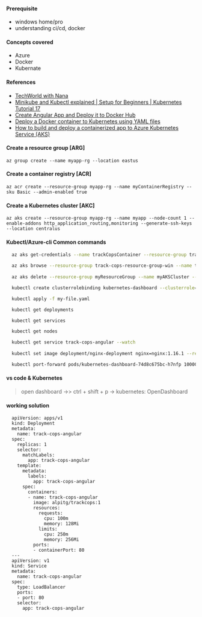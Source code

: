 #### Prerequisite
  - windows home/pro
  - understanding ci/cd, docker

#### Concepts covered
  - Azure
  - Docker
  - Kubernate

#### References
  - [TechWorld with Nana](https://www.youtube.com/channel/UCdngmbVKX1Tgre699-XLlUA)
  - [Minikube and Kubectl explained | Setup for Beginners | Kubernetes Tutorial 17](https://www.youtube.com/watch?v=E2pP1MOfo3g)
  - [Create Angular App and Deploy it to Docker Hub](https://www.youtube.com/watch?v=etA5xiX5TCA&list=RDCMUCCYR9GpcE3skVnyMU8Wx1kQ&index=1)
  - [Deploy a Docker container to Kubernetes using YAML files](https://www.youtube.com/watch?v=eHvKc6hNmhI&list=RDCMUCCYR9GpcE3skVnyMU8Wx1kQ&index=2)
  - [How to build and deploy a containerized app to Azure Kubernetes Service (AKS)](https://www.youtube.com/watch?v=E9YWmbUb9Ps)

#### Create a resource group [ARG]
  ``` az group create --name myapp-rg --location eastus ```

#### Create a container registry [ACR]
  ``` az acr create --resource-group myapp-rg --name myContainerRegistry --sku Basic --admin-enabled true ```

#### Create a Kubernetes cluster [AKC]
  ``` az aks create --resource-group myapp-rg --name myapp --node-count 1 --enable-addons http_application_routing,monitoring --generate-ssh-keys --location centralus ```

#### Kubectl/Azure-cli Common commands 
```bash
  az aks get-credentials --name trackCopsContainer --resource-group track-cops-resource-group-win 

  az aks browse --resource-group track-cops-resource-group-win --name trackCopsContainer  
  
  az aks delete --resource-group myResourceGroup --name myAKSCluster --no-wait

  kubectl create clusterrolebinding kubernetes-dashboard --clusterrole=cluster-admin --serviceaccount=kube-system:kubernetes-dashboard

  kubectl apply -f my-file.yaml

  kubectl get deployments

  kubectl get services

  kubectl get nodes

  kubectl get service track-cops-angular --watch
  
  kubectl set image deployment/nginx-deployment nginx=nginx:1.16.1 --record

  kubectl port-forward pods/kubernetes-dashboard-74d8c675bc-h7nfp 10000:9090 -n kube-system

```

#### vs code & Kubernetes
  > open dashboard ->> ctrl + shift + p -> kubernetes: OpenDashboard




#### working solution 
```
  apiVersion: apps/v1
  kind: Deployment
  metadata:
    name: track-cops-angular
  spec:
    replicas: 1
    selector:
      matchLabels:
        app: track-cops-angular
    template:
      metadata:
        labels:
          app: track-cops-angular
      spec:
        containers:
        - name: track-cops-angular
          image: alpitg/trackcops:1
          resources:
            requests:
              cpu: 100m
              memory: 128Mi
            limits:
              cpu: 250m
              memory: 256Mi
          ports:
          - containerPort: 80
  ---
  apiVersion: v1
  kind: Service
  metadata:
    name: track-cops-angular
  spec:
    type: LoadBalancer
    ports:
    - port: 80
    selector:
      app: track-cops-angular

```
